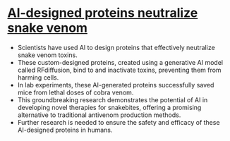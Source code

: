 # [AI-designed proteins neutralize snake venom](https://www.sciencenews.org/article/ai-snake-antivenom-venom)

- Scientists have used AI to design proteins that effectively neutralize snake venom toxins. 
- These custom-designed proteins, created using a generative AI model called RFdiffusion, bind to and inactivate toxins, preventing them from harming cells.
- In lab experiments, these AI-generated proteins successfully saved mice from lethal doses of cobra venom. 
- This groundbreaking research demonstrates the potential of AI in developing novel therapies for snakebites, offering a promising alternative to traditional antivenom production methods.
- Further research is needed to ensure the safety and efficacy of these AI-designed proteins in humans.
